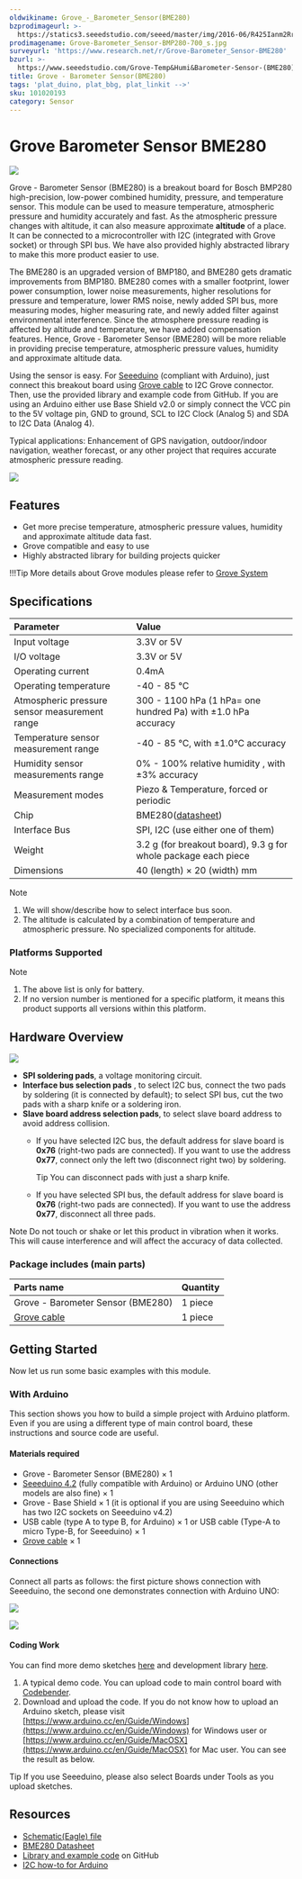 ```yaml
---
oldwikiname: Grove_-_Barometer_Sensor(BME280)
bzprodimageurl: >-
  https://statics3.seeedstudio.com/seeed/master/img/2016-06/R425Ianm2Rr93qmJQFUEwGx7.jpg
prodimagename: Grove-Barometer_Sensor-BMP280-700_s.jpg
surveyurl: 'https://www.research.net/r/Grove-Barometer_Sensor-BME280'
bzurl: >-
  https://www.seeedstudio.com/Grove-Temp&Humi&Barometer-Sensor-(BME280)-p-2653.html
title: Grove - Barometer Sensor(BME280)
tags: 'plat_duino, plat_bbg, plat_linkit -->'
sku: 101020193
category: Sensor
---
```


# Grove Barometer Sensor BME280

![](https://raw.githubusercontent.com/SeeedDocument/Grove-Barometer_Sensor-BME280/master/img/Grove-Barometer_Sensor-BMP280-700_s.jpg)

Grove - Barometer Sensor \(BME280\) is a breakout board for Bosch BMP280 high-precision, low-power combined humidity, pressure, and temperature sensor. This module can be used to measure temperature, atmospheric pressure and humidity accurately and fast. As the atmospheric pressure changes with altitude, it can also measure approximate **altitude** of a place. It can be connected to a microcontroller with I2C \(integrated with Grove socket\) or through SPI bus. We have also provided highly abstracted library to make this more product easier to use.

The BME280 is an upgraded version of BMP180, and BME280 gets dramatic improvements from BMP180. BME280 comes with a smaller footprint, lower power consumption, lower noise measurements, higher resolutions for pressure and temperature, lower RMS noise, newly added SPI bus, more measuring modes, higher measuring rate, and newly added filter against environmental interference. Since the atmosphere pressure reading is affected by altitude and temperature, we have added compensation features. Hence, Grove - Barometer Sensor \(BME280\) will be more reliable in providing precise temperature, atmospheric pressure values, humidity and approximate altitude data.

Using the sensor is easy. For [Seeeduino](http://www.seeedstudio.com/depot/Seeeduino-V42-p-2517.html?cPath=6_7) \(compliant with Arduino\), just connect this breakout board using [Grove cable](http://www.seeedstudio.com/depot/Grove-Universal-4-Pin-Buckled-5cm-Cable-5-PCs-Pack-p-925.html?cPath=98_106_57) to I2C Grove connector. Then, use the provided library and example code from GitHub. If you are using an Arduino either use Base Shield v2.0 or simply connect the VCC pin to the 5V voltage pin, GND to ground, SCL to I2C Clock \(Analog 5\) and SDA to I2C Data \(Analog 4\).

Typical applications: Enhancement of GPS navigation, outdoor/indoor navigation, weather forecast, or any other project that requires accurate atmospheric pressure reading.

[![](https://raw.githubusercontent.com/SeeedDocument/common/master/Get_One_Now_Banner.png)](http://www.seeedstudio.com/depot/Grove-TempHumiBarometer-Sensor-BME280-p-2653.html)

## Features

* Get more precise temperature, atmospheric pressure values, humidity and approximate altitude data fast.
* Grove compatible and easy to use
* Highly abstracted library for building projects quicker

!!!Tip More details about Grove modules please refer to [Grove System](http://wiki.seeed.cc/Grove_System/)

## Specifications

| Parameter | Value |
| :--- | :--- |
| Input voltage | 3.3V or 5V |
| I/O voltage | 3.3V or 5V |
| Operating current | 0.4mA |
| Operating temperature | -40 - 85 ℃ |
| Atmospheric pressure sensor measurement range | 300 - 1100 hPa \(1 hPa= one hundred Pa\) with ±1.0 hPa accuracy |
| Temperature sensor measurement range | -40 - 85 ℃, with ±1.0°C accuracy |
| Humidity sensor measurements range | 0% - 100% relative humidity , with ±3% accuracy |
| Measurement modes | Piezo & Temperature, forced or periodic |
| Chip | BME280\([datasheet](https://raw.githubusercontent.com/SeeedDocument/Grove-Barometer_Sensor-BME280/master/res/Grove-Barometer_Sensor-BME280-.pdf)\) |
| Interface Bus | SPI, I2C \(use either one of them\) |
| Weight | 3.2 g \(for breakout board\), 9.3 g for whole package each piece |
| Dimensions | 40 \(length\) × 20 \(width\) mm |

Note

1. We will show/describe how to select interface bus soon.
2. The altitude is calculated by a combination of temperature and atmospheric pressure. No specialized components for altitude.

### Platforms Supported

Note

1. The above list is only for battery.
2. If no version number is mentioned for a specific platform, it means this product supports all versions within this platform.

## Hardware Overview

![](https://raw.githubusercontent.com/SeeedDocument/Grove-Barometer_Sensor-BME280/master/img/Grove-Barometer_Sensor-BME280-Components_1200_s.jpg)

* **SPI soldering pads**, a voltage monitoring circuit.
* **Interface bus selection pads** , to select I2C bus, connect the two pads by soldering \(it is connected by default\); to select SPI bus, cut the two pads with a sharp knife or a soldering iron.
* **Slave board address selection pads**, to select slave board address to avoid address collision.
  * If you have selected I2C bus, the default address for slave board is **0x76** \(right-two pads are connected\). If you want to use the address **0x77**, connect only the left two \(disconnect right two\) by soldering.

    Tip You can disconnect pads with just a sharp knife.

  * If you have selected SPI bus, the default address for slave board is **0x76** \(right-two pads are connected\). If you want to use the address **0x77**, disconnect all three pads.

Note Do not touch or shake or let this product in vibration when it works. This will cause interference and will affect the accuracy of data collected.

### **Package includes** \(main parts\)

| Parts name | Quantity |
| :--- | :--- |
| Grove - Barometer Sensor \(BME280\) | 1 piece |
| [Grove cable](http://www.seeedstudio.com/depot/Grove-Universal-4-Pin-Buckled-5cm-Cable-5-PCs-Pack-p-925.html?cPath=98_106_57) | 1 piece |

## Getting Started

Now let us run some basic examples with this module.

### With Arduino

This section shows you how to build a simple project with Arduino platform. Even if you are using a different type of main control board, these instructions and source code are useful.

#### Materials required

* Grove - Barometer Sensor \(BME280\) × 1
* [Seeeduino 4.2](http://www.seeedstudio.com/depot/Seeeduino-V42-p-2517.html) \(fully compatible with Arduino\) or Arduino UNO \(other models are also fine\) × 1
* Grove - Base Shield × 1 \(it is optional if you are using Seeeduino which has two I2C sockets on Seeeduino v4.2\)
* USB cable \(type A to type B, for Arduino\) × 1 or USB cable \(Type-A to micro Type-B, for Seeeduino\) × 1
* [Grove cable](http://www.seeedstudio.com/depot/Grove-Universal-4-Pin-Buckled-5cm-Cable-5-PCs-Pack-p-925.html?cPath=98_106_57) × 1

#### Connections

Connect all parts as follows: the first picture shows connection with Seeeduino, the second one demonstrates connection with Arduino UNO:

![](https://raw.githubusercontent.com/SeeedDocument/Grove-Barometer_Sensor-BME280/master/img/Grove-Barometer_Sensor-BME_280-Demo_1200_s.jpg)

![](https://raw.githubusercontent.com/SeeedDocument/Grove-Barometer_Sensor-BME280/master/img/Grove-Barometer_Sensor-BME_280-Demo_Arduino_UNO_1200_s.jpg)

#### Coding Work

You can find more demo sketches [here](https://github.com/Seeed-Studio/Grove_BME280/tree/master/example) and development library [here](https://github.com/Seeed-Studio/Grove_BME280).

1. A typical demo code. You can upload code to main control board with [Codebender](https://codebender.cc).
2. Download and upload the code. If you do not know how to upload an Arduino sketch, please visit [https://www.arduino.cc/en/Guide/Windows](https://www.arduino.cc/en/Guide/Windows) for Windows user or [https://www.arduino.cc/en/Guide/MacOSX](https://www.arduino.cc/en/Guide/MacOSX) for Mac user. You can see the result as below.

Tip If you use Seeeduino, please also select Boards under Tools as you upload sketches.

## Resources

* [Schematic\(Eagle\) file](https://raw.githubusercontent.com/SeeedDocument/Grove-Barometer_Sensor-BME280/master/res/Grove-Barometer_Sensor-BME280-v1.0_Schematics.zip)
* [BME280 Datasheet](https://raw.githubusercontent.com/SeeedDocument/Grove-Barometer_Sensor-BME280/master/res/Grove-Barometer_Sensor-BME280-.pdf)
* [Library and example code](https://github.com/Seeed-Studio/Grove_BME280) on GitHub
* [I2C how-to for Arduino](https://www.arduino.cc/en/Reference/Wire)

